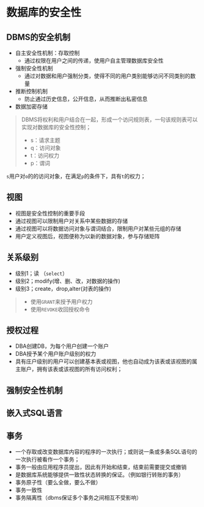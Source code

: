 # 数据库的安全性
## DBMS的安全机制
- 自主安全性机制：存取控制
  - 通过权限在用户之间的传递，使用户自主管理数据库安全性 
- 强制安全性机制
  - 通过对数据和用户强制分类，使得不同的用户类别能够访问不同类别的数量
- 推断控制机制
  - 防止通过历史信息，公开信息，从而推断出私密信息
- 数据加密存储
> DBMS将权利和用户结合在一起，形成一个访问规则表，一句该规则表可以实现对数据库的安全性控制；
> - s：请求主题
> - q：访问对象
> - t：访问权力
> - p：谓词  

`s`用户对`o`的的访问对象，在满足`p`的条件下，具有`t`的权力；

## 视图
- 视图是安全性控制的重要手段
- 通过视图可以限制用户对关系中某些数据的存储
- 通过视图可以将数据访问对象与谓词结合，限制用户对某些元组的存储
- 用户定义视图后，视图便称为以新的数据对象，参与存储矩阵

## 关系级别
- 级别1；读 （`select`）
- 级别2；modify(增、删、改，对数据的操作)
- 级别3；create，drop,alter(对表的操作)
> - 使用`GRANT`来授予用户权力
> - 使用`REVOKE`收回授权命令

## 授权过程
- DBA创建DB，为每个用户创建一个账户
- DBA授予某个用户账户级别的权力
- 具有庄户级别的用户可以创建基本表或视图，他也自动成为该表或该视图的属主账户，拥有该表或该视图的所有访问权利；

## 强制安全性机制
## 嵌入式SQL语言
## 事务
- 一个存取或改变数据库内容的程序的一次执行；或则说一条或多条SQL语句的一次执行被看作一个事务；
- 事务一般由应用程序员提出，因此有开始和结束，结束前需要提交或撤销
- 是数据库系统能够提供一致性状态转换的保证。（例如银行转账的事务）
- 事务原子性（要么全做，要么不做）
- 事务一致性
- 事务隔离性（dbms保证多个事务之间相互不受影响）


